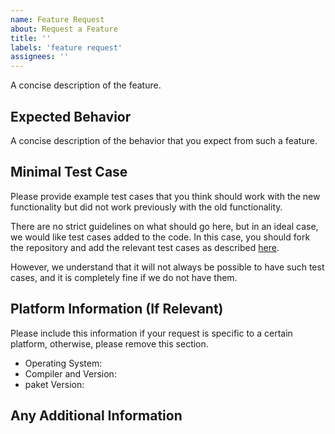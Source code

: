 ```yaml
---
name: Feature Request
about: Request a Feature
title: ''
labels: 'feature request'
assignees: ''
---
```


A concise description of the feature.

## Expected Behavior
A concise description of the behavior that you expect from such a feature.

## Minimal Test Case
Please provide example test cases that you think should work with the new
functionality but did not work previously with the old functionality.

There are no strict guidelines on what should go here, but in an ideal case, we
would like test cases added to the code. In this case, you should fork the
repository and add the relevant test cases as described
[here](https://orgpaket.github.io/contributing/development/test_case).

However, we understand that it will not always be possible to have such test
cases, and it is completely fine if we do not have them.

## Platform Information (If Relevant)

Please include this information if your request is specific to a certain
platform, otherwise, please remove this section.
- Operating System:
- Compiler and Version:
- paket Version:

## Any Additional Information

